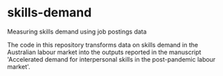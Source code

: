 # skills-demand
Measuring skills demand using job postings data

The code in this repository transforms data on skills demand in the Australian labour market into the outputs
reported in the manuscript 'Accelerated demand for interpersonal skills in the post-pandemic labour market'. 
